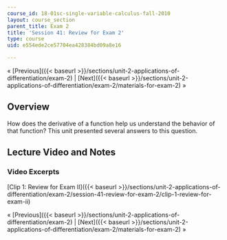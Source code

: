 ```yaml
---
course_id: 18-01sc-single-variable-calculus-fall-2010
layout: course_section
parent_title: Exam 2
title: 'Session 41: Review for Exam 2'
type: course
uid: e554ede2ce57704ea428384bd09a8e16

---
```


« [Previous]({{< baseurl >}}/sections/unit-2-applications-of-differentiation/exam-2) | [Next]({{< baseurl >}}/sections/unit-2-applications-of-differentiation/exam-2/materials-for-exam-2) »

Overview
--------

How does the derivative of a function help us understand the behavior of that function? This unit presented several answers to this question.

Lecture Video and Notes
-----------------------

### Video Excerpts

[Clip 1: Review for Exam II]({{< baseurl >}}/sections/unit-2-applications-of-differentiation/exam-2/session-41-review-for-exam-2/clip-1-review-for-exam-ii)

« [Previous]({{< baseurl >}}/sections/unit-2-applications-of-differentiation/exam-2) | [Next]({{< baseurl >}}/sections/unit-2-applications-of-differentiation/exam-2/materials-for-exam-2) »